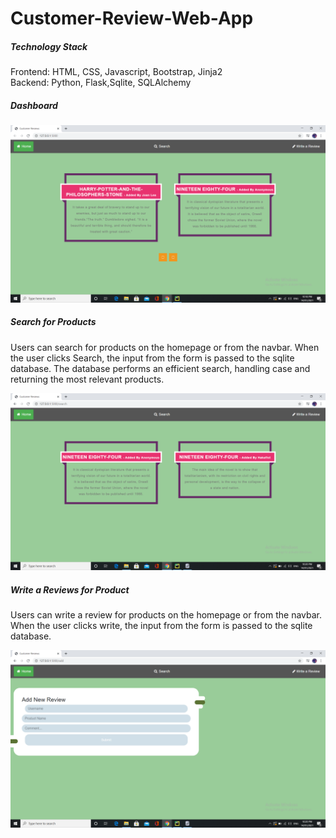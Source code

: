 # Customer-Review-Web-App

##### Technology Stack
Frontend: HTML, CSS, Javascript, Bootstrap, Jinja2 \
Backend: Python, Flask,Sqlite, SQLAlchemy

##### Dashboard

![snap1](snapshots/snap1.png)

##### Search for Products
Users can search for products on the homepage or from the navbar. When the user clicks Search, the input from the form is passed to the sqlite database. The database performs an efficient search, handling case and returning the most relevant products.

![snap2](snapshots/snap2.png)

##### Write a Reviews for Product
Users can write a review for products on the homepage or from the navbar. When the user clicks write, the input from the form is passed to the sqlite database. 

![snap3](snapshots/snap3.png)
